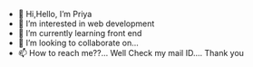 - 👋 Hi,Hello, I’m Priya
- 👀 I’m interested in web development 
- 🌱 I’m currently learning front end
- 💞️ I’m looking to collaborate on... 
- 📫 How to reach me??... Well Check my mail ID.... Thank you

<!---
Priya7597/Priya7597 is a ✨ special ✨ repository because its `README.md` (this file) appears on your GitHub profile.
You can click the Preview link to take a look at your changes.
--->
